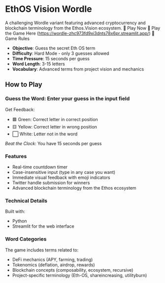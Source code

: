 #  EthOS Vision Wordle
A challenging Wordle variant featuring advanced cryptocurrency and blockchain terminology from the Ethos.Vision ecosystem.
🚀 Play Now
 🎯 Play the Game Here (https://wordle-zhc973fd9xi3dnts78x6pr.streamlit.app/)
 🎯 Game Rules

- **Objective**: Guess the secret Eth OS term
- **Difficulty**: Hard Mode - only 3 guesses allowed
- **Time Pressure**: 15 seconds per guess
- **Word Length**: 3-15 letters
- **Vocabulary**: Advanced terms from project vision and mechanics

## How to Play

### Guess the Word: Enter your guess in the input field
Get Feedback:

- 🟩 Green: Correct letter in correct position
- 🟨 Yellow: Correct letter in wrong position
- ⬜ White: Letter not in the word


 *Beat the Clock*: You have 15 seconds per guess


### Features

- Real-time countdown timer
- Case-insensitive input (type in any case you want)
- Immediate visual feedback with emoji indicators
- Twitter handle submission for winners
- Advanced blockchain terminology from the Ethos ecosystem

### Technical Details
Built with:
- Python 
- Streamlit for the web interface


###  Word Categories
The game includes terms related to:

- DeFi mechanics (APY, farming, trading)
- Tokenomics (deflation, airdrop, rewards)
- Blockchain concepts (composability, ecosystem, recursive)
- Project-specific terminology (Eth-OS, shareincreasing, utilityburn)
